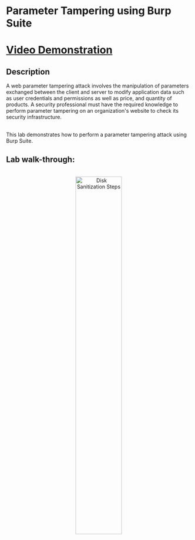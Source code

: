 <h1>Parameter Tampering using Burp Suite</h1>

 # [Video Demonstration](https://drive.google.com/file/d/1GK1t17ISLAwEk4YCENDHAI0WkfwPp-_f/view?usp=sharing)

<h2>Description</h2>
A web parameter tampering attack involves the manipulation of parameters exchanged between the client and server to modify application data such as user credentials and permissions as well as price, and quantity of products. A security professional must have the required knowledge to perform parameter tampering on an organization's website to check its security infrastructure.<br />
<br />

This lab demonstrates how to perform a parameter tampering attack using Burp Suite.



<h2>Lab walk-through:</h2>

<p align="center">
<br/>
<img src="https://i.imgur.com/VgQR612.png" height="50%" width="50%" alt="Disk Sanitization Steps"/>
<br />
<br />
